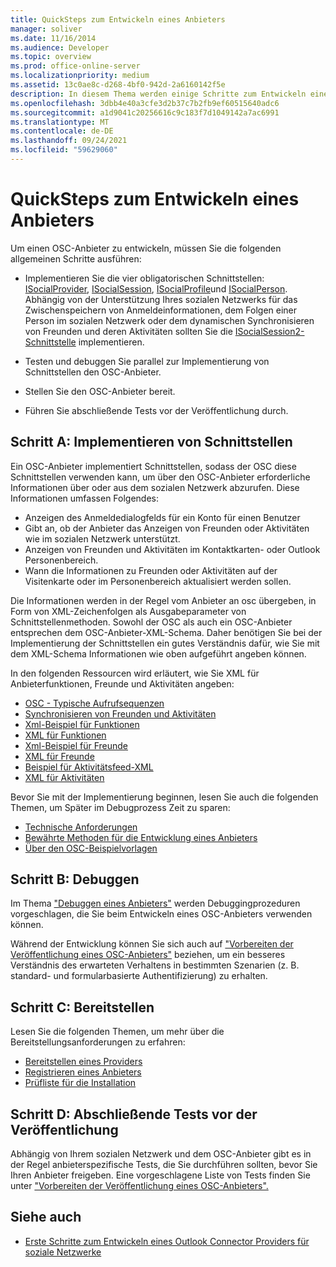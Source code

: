 ```yaml
---
title: QuickSteps zum Entwickeln eines Anbieters
manager: soliver
ms.date: 11/16/2014
ms.audience: Developer
ms.topic: overview
ms.prod: office-online-server
ms.localizationpriority: medium
ms.assetid: 13c0ae8c-d268-4bf0-942d-2a6160142f5e
description: In diesem Thema werden einige Schritte zum Entwickeln eines OSC-Anbieters (Outlook Connector für soziale Netzwerke) vorgeschlagen.
ms.openlocfilehash: 3dbb4e40a3cfe3d2b37c7b2fb9ef60515640adc6
ms.sourcegitcommit: a1d9041c20256616c9c183f7d1049142a7ac6991
ms.translationtype: MT
ms.contentlocale: de-DE
ms.lasthandoff: 09/24/2021
ms.locfileid: "59629060"
---
```

# <a name="quick-steps-for-learning-to-develop-a-provider"></a>QuickSteps zum Entwickeln eines Anbieters

Um einen OSC-Anbieter zu entwickeln, müssen Sie die folgenden allgemeinen Schritte ausführen:
  
- Implementieren Sie die vier obligatorischen Schnittstellen: [ISocialProvider](isocialprovideriunknown.md), [ISocialSession](isocialsessioniunknown.md), [ISocialProfile](isocialprofileisocialperson.md)und [ISocialPerson](isocialpersoniunknown.md). Abhängig von der Unterstützung Ihres sozialen Netzwerks für das Zwischenspeichern von Anmeldeinformationen, dem Folgen einer Person im sozialen Netzwerk oder dem dynamischen Synchronisieren von Freunden und deren Aktivitäten sollten Sie die [ISocialSession2-Schnittstelle](isocialsession2iunknown.md) implementieren. 
    
- Testen und debuggen Sie parallel zur Implementierung von Schnittstellen den OSC-Anbieter. 

- Stellen Sie den OSC-Anbieter bereit.  

- Führen Sie abschließende Tests vor der Veröffentlichung durch.
    
## <a name="step-a-implementing-interfaces"></a>Schritt A: Implementieren von Schnittstellen

Ein OSC-Anbieter implementiert Schnittstellen, sodass der OSC diese Schnittstellen verwenden kann, um über den OSC-Anbieter erforderliche Informationen über oder aus dem sozialen Netzwerk abzurufen. Diese Informationen umfassen Folgendes:
  
- Anzeigen des Anmeldedialogfelds für ein Konto für einen Benutzer    
- Gibt an, ob der Anbieter das Anzeigen von Freunden oder Aktivitäten wie im sozialen Netzwerk unterstützt.    
- Anzeigen von Freunden und Aktivitäten im Kontaktkarten- oder Outlook Personenbereich.     
- Wann die Informationen zu Freunden oder Aktivitäten auf der Visitenkarte oder im Personenbereich aktualisiert werden sollen.
    
Die Informationen werden in der Regel vom Anbieter an osc übergeben, in Form von XML-Zeichenfolgen als Ausgabeparameter von Schnittstellenmethoden. Sowohl der OSC als auch ein OSC-Anbieter entsprechen dem OSC-Anbieter-XML-Schema. Daher benötigen Sie bei der Implementierung der Schnittstellen ein gutes Verständnis dafür, wie Sie mit dem XML-Schema Informationen wie oben aufgeführt angeben können. 

In den folgenden Ressourcen wird erläutert, wie Sie XML für Anbieterfunktionen, Freunde und Aktivitäten angeben:
  
- [OSC - Typische Aufrufsequenzen](osc-typical-calling-sequences.md)    
- [Synchronisieren von Freunden und Aktivitäten](synchronizing-friends-and-activities.md)    
- [Xml-Beispiel für Funktionen](capabilities-xml-example.md)   
- [XML für Funktionen](xml-for-capabilities.md)    
- [Xml-Beispiel für Freunde](friends-xml-example.md)    
- [XML für Freunde](xml-for-friends.md)   
- [Beispiel für Aktivitätsfeed-XML](activity-feed-xml-example.md)   
- [XML für Aktivitäten](xml-for-activities.md)
    
Bevor Sie mit der Implementierung beginnen, lesen Sie auch die folgenden Themen, um Später im Debugprozess Zeit zu sparen:
  
- [Technische Anforderungen](technical-requirements.md)    
- [Bewährte Methoden für die Entwicklung eines Anbieters](best-practices-for-developing-a-provider.md)    
- [Über den OSC-Beispielvorlagen](osc-sample-templates.md)
    
## <a name="step-b-debugging"></a>Schritt B: Debuggen

Im Thema ["Debuggen eines Anbieters"](debugging-a-provider.md) werden Debuggingprozeduren vorgeschlagen, die Sie beim Entwickeln eines OSC-Anbieters verwenden können. 
  
Während der Entwicklung können Sie sich auch auf ["Vorbereiten der Veröffentlichung eines OSC-Anbieters"](getting-ready-to-release-an-osc-provider.md) beziehen, um ein besseres Verständnis des erwarteten Verhaltens in bestimmten Szenarien (z. B. standard- und formularbasierte Authentifizierung) zu erhalten. 
  
## <a name="step-c-deploying"></a>Schritt C: Bereitstellen

Lesen Sie die folgenden Themen, um mehr über die Bereitstellungsanforderungen zu erfahren:
  
- [Bereitstellen eines Providers](deploying-a-provider.md)    
- [Registrieren eines Anbieters](registering-a-provider.md)   
- [Prüfliste für die Installation](installation-checklist.md)
    
## <a name="step-d-final-testing-before-release"></a>Schritt D: Abschließende Tests vor der Veröffentlichung

Abhängig von Ihrem sozialen Netzwerk und dem OSC-Anbieter gibt es in der Regel anbieterspezifische Tests, die Sie durchführen sollten, bevor Sie Ihren Anbieter freigeben. Eine vorgeschlagene Liste von Tests finden Sie unter ["Vorbereiten der Veröffentlichung eines OSC-Anbieters".](getting-ready-to-release-an-osc-provider.md)
  
## <a name="see-also"></a>Siehe auch

- [Erste Schritte zum Entwickeln eines Outlook Connector Providers für soziale Netzwerke](getting-started-with-developing-an-outlook-social-connector-provider.md)

